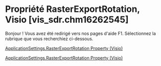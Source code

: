 
# Propriété RasterExportRotation, Visio [vis_sdr.chm16262545]

Bonjour ! Vous avez été redirigé vers nos pages d'aide F1. Sélectionnez la rubrique que vous recherchiez ci-dessous.

[ApplicationSettings.RasterExportRotation Property (Visio)](http://msdn.microsoft.com/library/660b22ff-11b6-bfaf-1949-18e5e9c57d64%28Office.15%29.aspx)

[ApplicationSettings.RasterExportRotation Property (Visio)](http://msdn.microsoft.com/library/302c94e1-d5fa-b0fc-e875-67a944933f21.aspx)

